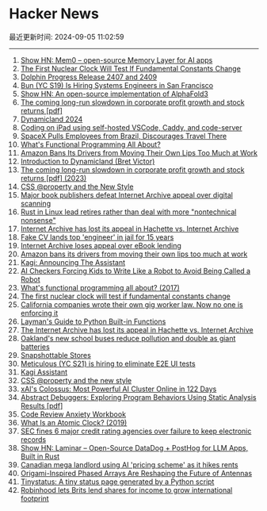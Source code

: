 # Hacker News

最近更新时间: 2024-09-05 11:02:59

--- 
1. [Show HN: Mem0 – open-source Memory Layer for AI apps](https://github.com/mem0ai/mem0) 
2. [The First Nuclear Clock Will Test If Fundamental Constants Change](https://www.quantamagazine.org/the-first-nuclear-clock-will-test-if-fundamental-constants-change-20240904/) 
3. [Dolphin Progress Release 2407 and 2409](https://dolphin-emu.org/blog/2024/09/04/dolphin-progress-report-release-2407-2409/) 
4. [Bun (YC S19) Is Hiring Systems Engineers in San Francisco](https://apply.workable.com/oven/j/A7A1388873/) 
5. [Show HN: An open-source implementation of AlphaFold3](https://github.com/Ligo-Biosciences/AlphaFold3) 
6. [The coming long-run slowdown in corporate profit growth and stock returns [pdf]](https://www.federalreserve.gov/econres/feds/files/2023041pap.pdf) 
7. [Dynamicland 2024](https://dynamicland.org/) 
8. [Coding on iPad using self-hosted VSCode, Caddy, and code-server](https://tailscale.com/kb/1166/vscode-ipad) 
9. [SpaceX Pulls Employees from Brazil, Discourages Travel There](https://www.wsj.com/business/telecom/spacex-brazil-elon-musk-supreme-court-2acb87e3) 
10. [What's Functional Programming All About?](https://www.lihaoyi.com/post/WhatsFunctionalProgrammingAllAbout.html) 
11. [Amazon Bans Its Drivers from Moving Their Own Lips Too Much at Work](https://jalopnik.com/amazon-bans-its-drivers-from-moving-their-own-lips-too-1851639312) 
12. [Introduction to Dynamicland (Bret Victor)](https://dynamicland.org/2024/Intro/) 
13. [The coming long-run slowdown in corporate profit growth and stock returns [pdf] (2023)](https://www.federalreserve.gov/econres/feds/files/2023041pap.pdf) 
14. [CSS @property and the New Style](https://ryanmulligan.dev/blog/css-property-new-style/) 
15. [Major book publishers defeat Internet Archive appeal over digital scanning](https://finance.yahoo.com/news/major-book-publishers-defeat-internet-181817991.html) 
16. [Rust in Linux lead retires rather than deal with more "nontechnical nonsense"](https://arstechnica.com/gadgets/2024/09/rust-in-linux-lead-retires-rather-than-deal-with-more-nontechnical-nonsense/) 
17. [Internet Archive has lost its appeal in Hachette vs. Internet Archive](https://nitter.poast.org/PublishersWkly/status/1831357570365497379#m) 
18. [Fake CV lands top 'engineer' in jail for 15 years](https://www.bbc.com/news/articles/c8er2990ydpo) 
19. [Internet Archive loses appeal over eBook lending](https://www.theverge.com/2024/9/4/24235958/internet-archive-loses-appeal-ebook-lending) 
20. [Amazon bans its drivers from moving their own lips too much at work](https://www.freightwaves.com/news/should-truckers-be-allowed-to-sing-along-with-the-radio) 
21. [Kagi: Announcing The Assistant](https://blog.kagi.com/announcing-assistant) 
22. [AI Checkers Forcing Kids to Write Like a Robot to Avoid Being Called a Robot](https://www.techdirt.com/2024/09/04/ai-checkers-forcing-kids-to-write-like-a-robot-to-avoid-being-called-a-robot/) 
23. [What's functional programming all about? (2017)](https://www.lihaoyi.com/post/WhatsFunctionalProgrammingAllAbout.html) 
24. [The first nuclear clock will test if fundamental constants change](https://www.quantamagazine.org/the-first-nuclear-clock-will-test-if-fundamental-constants-change-20240904/) 
25. [California companies wrote their own gig worker law. Now no one is enforcing it](https://apnews.com/us-news/california-labor-lyft-inc-general-news-906ecb4d94b5e946eab703c562a6bdf0) 
26. [Layman's Guide to Python Built-in Functions](https://www.mattlayman.com/blog/2024/layman-guide-python-built-in-functions/) 
27. [The Internet Archive has lost its appeal in Hachette vs. Internet Archive](https://storage.courtlistener.com/recap/gov.uscourts.ca2.60988/gov.uscourts.ca2.60988.306.1.pdf) 
28. [Oakland's new school buses reduce pollution and double as giant batteries](https://grist.org/transportation/oakland-electric-school-buses-battery-storage/) 
29. [Snapshottable Stores](https://dl.acm.org/doi/10.1145/3674637) 
30. [Meticulous (YC S21) is hiring to eliminate E2E UI tests](https://news.ycombinator.com/item?id=41450775) 
31. [Kagi Assistant](https://blog.kagi.com/announcing-assistant) 
32. [CSS @property and the new style](https://ryanmulligan.dev/blog/css-property-new-style/) 
33. [xAI's Colossus: Most Powerful AI Cluster Online in 122 Days](https://twitter.com/elonmusk/status/1830650370336473253) 
34. [Abstract Debuggers: Exploring Program Behaviors Using Static Analysis Results [pdf]](https://patricklam.ca/papers/24.onward.abs-debug.pdf) 
35. [Code Review Anxiety Workbook](https://developer-success-lab.gitbook.io/code-review-anxiety-workbook-1) 
36. [What Is an Atomic Clock? (2019)](https://www.nasa.gov/missions/tech-demonstration/deep-space-atomic-clock/what-is-an-atomic-clock/) 
37. [SEC fines 6 major credit rating agencies over failure to keep electronic records](https://www.cnn.com/2024/09/03/business/sec-fines-credit-rating-agencies-over-failure-electronic-records/index.html) 
38. [Show HN: Laminar – Open-Source DataDog + PostHog for LLM Apps, Built in Rust](https://github.com/lmnr-ai/lmnr) 
39. [Canadian mega landlord using AI 'pricing scheme' as it hikes rents](https://breachmedia.ca/canadian-mega-landlord-ai-pricing-scheme-hikes-rents/) 
40. [Origami-Inspired Phased Arrays Are Reshaping the Future of Antennas](https://www.viksnewsletter.com/p/origami-inspired-phased-arrays) 
41. [Tinystatus: A tiny status page generated by a Python script](https://github.com/harsxv/tinystatus) 
42. [Robinhood lets Brits lend shares for income to grow international footprint](https://www.cnbc.com/2024/09/04/robinhood-launches-stock-lending-product-in-the-uk.html) 
